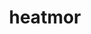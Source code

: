 ---
id: 631
title: heatmor
types: [fire]
image: https://raw.githubusercontent.com/PokeAPI/sprites/master/sprites/pokemon/631.png
---